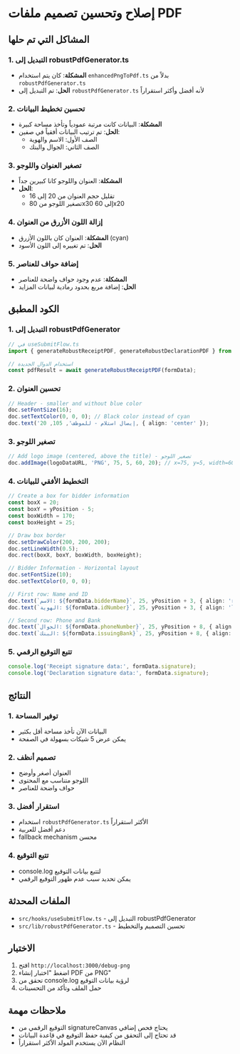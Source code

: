 # إصلاح وتحسين تصميم ملفات PDF

## المشاكل التي تم حلها

### 1. التبديل إلى robustPdfGenerator.ts
- **المشكلة**: كان يتم استخدام `enhancedPngToPdf.ts` بدلاً من `robustPdfGenerator.ts`
- **الحل**: تم التبديل إلى `robustPdfGenerator.ts` لأنه أفضل وأكثر استقراراً

### 2. تحسين تخطيط البيانات
- **المشكلة**: البيانات كانت مرتبة عمودياً وتأخذ مساحة كبيرة
- **الحل**: تم ترتيب البيانات أفقياً في صفين:
  - الصف الأول: الاسم والهوية
  - الصف الثاني: الجوال والبنك

### 3. تصغير العنوان واللوجو
- **المشكلة**: العنوان واللوجو كانا كبيرين جداً
- **الحل**: 
  - تقليل حجم العنوان من 20 إلى 16
  - تصغير اللوجو من 80x30 إلى 60x20

### 4. إزالة اللون الأزرق من العنوان
- **المشكلة**: العنوان كان باللون الأزرق (cyan)
- **الحل**: تم تغييره إلى اللون الأسود

### 5. إضافة حواف للعناصر
- **المشكلة**: عدم وجود حواف واضحة للعناصر
- **الحل**: إضافة مربع بحدود رمادية لبيانات المزايد

## الكود المطبق

### 1. التبديل إلى robustPdfGenerator
```typescript
// في useSubmitFlow.ts
import { generateRobustReceiptPDF, generateRobustDeclarationPDF } from '@/lib/robustPdfGenerator';

// استخدام الدوال الجديدة
const pdfResult = await generateRobustReceiptPDF(formData);
```

### 2. تحسين العنوان
```typescript
// Header - smaller and without blue color
doc.setFontSize(16);
doc.setTextColor(0, 0, 0); // Black color instead of cyan
doc.text('إيصال استلام - للموظف', 105, 20, { align: 'center' });
```

### 3. تصغير اللوجو
```typescript
// Add logo image (centered, above the title) - تصغير اللوجو
doc.addImage(logoDataURL, 'PNG', 75, 5, 60, 20); // x=75, y=5, width=60, height=20
```

### 4. التخطيط الأفقي للبيانات
```typescript
// Create a box for bidder information
const boxX = 20;
const boxY = yPosition - 5;
const boxWidth = 170;
const boxHeight = 25;

// Draw box border
doc.setDrawColor(200, 200, 200);
doc.setLineWidth(0.5);
doc.rect(boxX, boxY, boxWidth, boxHeight);

// Bidder Information - Horizontal layout
doc.setFontSize(10);
doc.setTextColor(0, 0, 0);

// First row: Name and ID
doc.text(`الاسم: ${formData.bidderName}`, 25, yPosition + 3, { align: 'right' });
doc.text(`الهوية: ${formData.idNumber}`, 25, yPosition + 3, { align: 'left' });

// Second row: Phone and Bank
doc.text(`الجوال: ${formData.phoneNumber}`, 25, yPosition + 8, { align: 'right' });
doc.text(`البنك: ${formData.issuingBank}`, 25, yPosition + 8, { align: 'left' });
```

### 5. تتبع التوقيع الرقمي
```typescript
console.log('Receipt signature data:', formData.signature);
console.log('Declaration signature data:', formData.signature);
```

## النتائج

### 1. توفير المساحة
- البيانات الآن تأخذ مساحة أقل بكثير
- يمكن عرض 5 شيكات بسهولة في الصفحة

### 2. تصميم أنظف
- العنوان أصغر وأوضح
- اللوجو متناسب مع المحتوى
- حواف واضحة للعناصر

### 3. استقرار أفضل
- استخدام `robustPdfGenerator.ts` الأكثر استقراراً
- دعم أفضل للعربية
- fallback mechanism محسن

### 4. تتبع التوقيع
- console.log لتتبع بيانات التوقيع
- يمكن تحديد سبب عدم ظهور التوقيع الرقمي

## الملفات المحدثة
- `src/hooks/useSubmitFlow.ts` - التبديل إلى robustPdfGenerator
- `src/lib/robustPdfGenerator.ts` - تحسين التصميم والتخطيط

## الاختبار
1. افتح `http://localhost:3000/debug-png`
2. اضغط "اختبار إنشاء PDF من PNG"
3. تحقق من console.log لرؤية بيانات التوقيع
4. حمل الملف وتأكد من التحسينات

## ملاحظات مهمة
- التوقيع الرقمي من signatureCanvas يحتاج فحص إضافي
- قد تحتاج إلى التحقق من كيفية حفظ التوقيع في قاعدة البيانات
- النظام الآن يستخدم المولد الأكثر استقراراً
